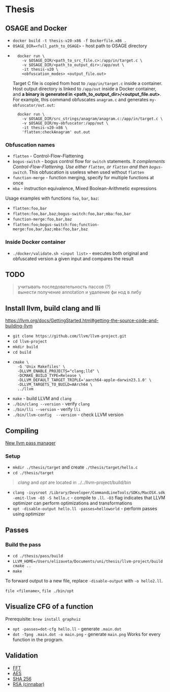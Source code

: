 # Thesis

## OSAGE and Docker
- `docker build -t thesis-v20-x86 -f Dockerfile.x86 .`
- `OSAGE_DIR=<full_path_to_OSAGE>` - host path to OSAGE directory   
- ```shell
    docker run \
      -v $OSAGE_DIR/<path_to_src_file.c>:/app/in/target.c \
      -v $OSAGE_DIR/<path_to_output_dir>:/app/out \
      -it thesis-v20 \
      <obfuscation_modes> <output_file.out>
  ```
  Target C file is copied from host to `/app/in/target.c` inside a container. Host output directory is linked
  to `/app/out` inside a Docker container, and **a binary is generated in <path_to_output_dir>/<output_file.out>**.
  For example, this command obfuscates `anagram.c` and generates `my-obfuscator/out.out`:
  ```shell
    docker run \
      -v $OSAGE_DIR/src_strings/anagram/anagram.c:/app/in/target.c \
      -v $OSAGE_DIR/my-obfuscator:/app/out \
      -it thesis-v20-x86 \
      'flatten:checkAnagram' out.out
  ```

### Obfuscation names
- `flatten` - Control-Flow-Flattening
- `bogus-switch` - bogus control flow for `switch` statements. *It complements Control-Flow-Flattening. Use either `flatten`, or `flatten` and then `bogus-switch`.* This obfuscation is useless when used without `flatten`
- `function-merge` - function merging, specify for multiple functions at once
- `mba` - instruction equivalence, Mixed Boolean-Arithmetic expressions

Usage examples with functions `foo`, `bar`, `baz`:
- `flatten:foo,bar`
- `flatten:foo,bar,baz;bogus-switch:foo,bar;mba:foo,bar`
- `function-merge:foo,bar,baz`
- `flatten:foo;bogus-switch:foo;function-merge:foo,bar,baz;mba:foo,bar,baz`

### Inside Docker container

- `./docker/validate.sh <input list>` - executes both original and obfuscated version a given input and compares the result

## TODO

> учитывать последовательность пассов (?)   
> вынести получение annotation и удаление фи нод в либу   

## Install llvm, build clang and lli

https://llvm.org/docs/GettingStarted.html#getting-the-source-code-and-building-llvm

- `git clone https://github.com/llvm/llvm-project.git`
- `cd llvm-project`
- `mkdir build`
- `cd build`
- ```shell
  cmake \
    -G 'Unix Makefiles' \
    -DLLVM_ENABLE_PROJECTS="clang;lld" \
    -DCMAKE_BUILD_TYPE=Release \
    -DLLVM_DEFAULT_TARGET_TRIPLE='aarch64-apple-darwin23.1.0' \
    -DLLVM_TARGETS_TO_BUILD=AArch64 \
    ../llvm
  ```
- `make` - build LLVM and `clang`
- `./bin/clang --version` - verify `clang`
- `./bin/lli --version` - verify `lli`
- `./bin/llvm-config  --version` - check LLVM version

## Compiling

[New llvm pass manager](https://llvm.org/docs/NewPassManager.html)

### Setup

- `mkdir ./thesis/target` and create `./thesis/target/hello.c`
- `cd ./thesis/target`

> _clang_ and _opt_ are located in ../../llvm-project/build/bin

- `clang -isysroot /Library/Developer/CommandLineTools/SDKs/MacOSX.sdk -emit-llvm -O3 -S hello.c` - compile to `.ll`. `-O3` flag indicates that LLVM optimizer can perform optimizations and transformations
- `opt -disable-output hello.ll -passes=helloworld` - perform passes using optimizer

## Passes

### Build the pass
- `cd ./thesis/pass/build`
- `LLVM_HOME=/Users/elizaveta/Documents/uni/thesis/llvm-project/build cmake ..`
- `make`

To forward output to a new file, replace `-disable-output` with `-o hello2.ll`.

`file <filename>`, `file ./bin/opt`

## Visualize CFG of a function
Prerequisite: `brew install graphviz`

- `opt -passes=dot-cfg hello.ll` - generate `.main.dot`
- `dot -Tpng .main.dot -o main.png` - generate `main.png`
Works for every function in the program.

## Validation
- [FFT](https://lloydrochester.com/post/c/example-fft/)
- [AES](https://github.com/kokke/tiny-AES-c)
- [SHA 256](https://github.com/EddieEldridge/SHA256-in-C)
- [RSA (cinnabar)](https://github.com/PascalLG/cinnabar-c)

